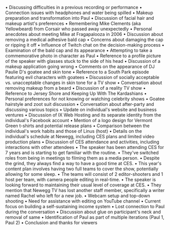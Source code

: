 • Discussing difficulties in a previous recording or performance
• Connection issues with headphones and water being spilled
• Makeup preparation and transformation into Paul
• Discussion of facial hair and makeup artist's preferences
• Remembering Mike Clements (aka Yellowbeard) from Corsair who passed away unexpectedly
• Personal anecdotes about meeting Mike at Fragapalooza in 2006
• Discussion about removing a medical adhesive bald cap
• Concerns about damaging the cap or ripping it off
• Influence of Twitch chat on the decision-making process
• Examination of the bald cap and its appearance
• Attempting to take a commemorative photo in character as Paul
• Reference to a profile picture of the speaker with glasses stuck to the side of his head
• Discussion of a makeup application going wrong
• Comments on the appearance of DJ Paulie D's goatee and skin tone
• Reference to a South Park episode featuring evil characters with goatees
• Discussion of socially acceptable vs. unacceptable changes in skin tone for a TV show
• Conversation about removing makeup from a beard
• Discussion of a reality TV show
• Reference to Jersey Shore and Keeping Up With The Kardashians
• Personal preferences for not knowing or watching celebrity shows
• Goatee hairstyle and zoot suit discussion
• Conversation about after-party and discussing various topics
• Update on individual's website and business ventures
• Discussion of IX Web Hosting and its separate identity from the individual's Facebook account
• Mention of a logo design for Vermont Green t-shirts and potential release plans
• Comparison between the individual's work habits and those of Linus (host)
• Details on the individual's schedule at Newegg, including CES plans and limited video production plans
• Discussion of CES attendance and activities, including interactions with other attendees
• The speaker has been attending CES for 7 years and is starting to get familiar with the routine.
• They've switched roles from being in meetings to filming them as a media person.
• Despite the grind, they always find a way to have a good time at CES.
• This year's content plan involves having two full teams to cover the show, potentially allowing for some sleep.
• The teams will consist of 2 editor-shooters and 1 host per team, with camera people editing in real-time.
• The speaker is looking forward to maintaining their usual level of coverage at CES.
• They mention that Newegg TV has lost another staff member, specifically a writer named Rachel who left for a new job.
• Webcam setup and top-down shooting
• Need for assistance with editing on YouTube channel
• Current focus on building a self-sustaining income system
• Lost connection to Paul during the conversation
• Discussion about glue on participant's neck and removal of same
• Identification of Paul as part of multiple iterations (Paul 1, Paul 2)
• Conclusion and thanks for viewers
